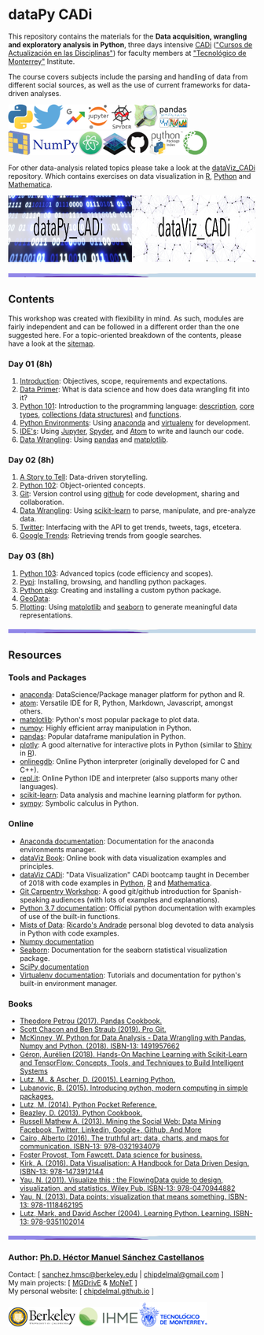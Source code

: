 # dataPy CADi

This repository contains the materials for the **Data acquisition, wrangling and exploratory analysis in Python**, three days intensive [CADi](http://sitios.itesm.mx/va/capacitacion/1_2.html) (["Cursos de Actualización en las Disciplinas"](http://sitios.itesm.mx/va/capacitacion/1_2.html)) for faculty members at ["Tecnológico de Monterrey"](https://tec.mx/es) Institute.

The course covers subjects include the parsing and handling of data from different social sources, as well as the use of current frameworks for data-driven analyses.<br>



[<img src="./md/media/pythonLogo.png" height="50px">](https://developer.twitter.com/en/docs.html)[<img src="./md/media/logoTwitter.png" height="50px">](https://developer.twitter.com/en/docs.html)[<img src="./md/media/logoTrends.jpg" height="50px">](https://trends.google.com/trends/?geo=US)[<img src="./md/media/logoJupyter.png" height="50px">](https://jupyter.org/)[<img src="./md/media/logoSpyder.png" height="50px">](https://www.spyder-ide.org/)[<img src="./md/media/logoOSM.png" height="50px">](https://www.openstreetmap.org/)[<img src="./md/media/logoPandas.png" height="50px">](hhttps://pandas.pydata.org/)[<img src="./md/media/logoNumpy.jpeg" height="50px">](https://www.numpy.org/)[<img src="./md/media/logoAtom.png" height="50px">](https://ide.atom.io/)[<img src="./md/media/logoGIS.png" height="50px">](https://www.esri.com/en-us/what-is-gis/overview)[<img src="./md/media/logoGithub.png" height="50px">](https://www.github.com)[<img src="./md/media/logoPypi.png" height="50px">](https://pypi.org/)[<img src="./md/media/anaconda.png" height="50px">](https://www.anaconda.com/)



For other data-analysis related topics please take a look at the [dataViz_CADi](https://github.com/Chipdelmal/dataViz_CADi) repository. Which contains exercises on data visualization in [R](https://www.r-project.org/), [Python](https://www.python.org/) and [Mathematica](https://www.wolfram.com/mathematica/).

[<img src="./md/media/dataPy.jpg" width="50%" height="135px">](https://github.com/Chipdelmal/dataPy_CADi)[<img src="./md/media/dataViz.jpg" width="50%" height="135px">](https://github.com/Chipdelmal/dataViz_CADi)<br>

<img src="./md/media/flow.jpg" width="100%" height=7.5px>

## Contents

This workshop was created with flexibility in mind. As such, modules are fairly independent and can be followed in a different order than the one suggested here. For a topic-oriented breakdown of the contents, please have a look at the [sitemap](./md/sitemap.md).



### Day 01 (8h)

1. [Introduction](./md/introduction.md): Objectives, scope, requirements and expectations.
1. [Data Primer](./md/dataPrimer.md): What is data science and how does data wrangling fit into it?
1. [Python 101](./md/python.md): Introduction to the programming language: [description](./md/python.md), [core types](./md/python101.md), [collections (data structures)](./md/python101b.md) and [functions](./md/python101c.md).
1. [Python Environments](./md/environments.md): Using [anaconda](./md/anaconda.md) and [virtualenv](./md/virtualenv.md) for development.
1. [IDE's](./md/ides.md): Using [Jupyter](https://jupyter.org/), [Spyder](https://www.spyder-ide.org/), and [Atom](https://ide.atom.io/) to write and launch our code.
1. [Data Wrangling](./md/dataWrangling.md): Using [pandas](./pandas.md) and [matplotlib](./matplotlib.md).

### Day 02 (8h)

1. [A Story to Tell](./md/aStoryToTell.md): Data-driven storytelling.
1. [Python 102](./md/python102.md): Object-oriented concepts.
1. [Git](./md/github.md): Version control using [github](https://github.com/) for code development, sharing and collaboration.
1. [Data Wrangling](./md/dataWrangling.md): Using [scikit-learn](./scikitLearn.md) to parse, manipulate, and pre-analyze data.
1. [Twitter](./md/twitter.md): Interfacing with the API to get trends, tweets, tags, etcetera.
1. [Google Trends](./md/googleTrends.md): Retrieving trends from google searches.

### Day 03 (8h)

1. [Python 103](./md/python103.md): Advanced topics (code efficiency and scopes).
1. [Pypi](./md/pypi.md): Installing, browsing, and handling python packages.
1. [Python pkg](./md/pypi.md): Creating and installing a custom python package.
1. [GeoData](./md/geoData.md):
1. [Plotting](./md/plots.md): Using [matplotlib](https://matplotlib.org/) and [seaborn](https://seaborn.pydata.org/) to generate meaningful data representations.

<img src="./md/media/flow.jpg" width="100%" height=7.5px>

## Resources


### Tools and Packages

* [anaconda](https://www.anaconda.com/): DataScience/Package manager platform for python and R.
* [atom](https://atom.io/): Versatile IDE for R, Python, Markdown, Javascript, amongst others.
* [matplotlib](https://matplotlib.org/): Python's most popular package to plot data.
* [numpy](https://www.numpy.org/): Highly efficient array manipulation in Python.
* [pandas](https://pandas.pydata.org/): Popular dataframe manipulation in Python.
* [plotly](https://plot.ly/): A good alternative for interactive plots in Python (similar to [Shiny](https://shiny.rstudio.com/) in [R](https://www.r-project.org/)).
* [onlinegdb](https://www.onlinegdb.com/online_python_interpreter): Online Python interpreter (originally developed for C and C++).
* [repl.it](https://repl.it/languages/python3): Online Python IDE and interpreter (also supports many other languages).
* [scikit-learn](https://scikit-learn.org/stable/): Data analysis and machine learning platform for python.
* [sympy](https://www.sympy.org/en/index.html): Symbolic calculus in Python.

### Online

* [Anaconda documentation](https://docs.anaconda.com/): Documentation for the anaconda environments manager.
* [dataViz Book](https://serialmentor.com/dataviz/): Online book with data visualization examples and principles.
* [dataViz CADi](https://github.com/Chipdelmal/dataViz_CADi): "Data Visualization" CADi bootcamp taught in December of 2018 with code examples in [Python](https://www.python.org/), [R](https://www.r-project.org/) and [Mathematica](https://www.wolfram.com/mathematica/).
* [Git Carpentry Workshop](https://swcarpentry.github.io/git-novice-es/): A good git/github introduction for Spanish-speaking audiences (with lots of examples and explanations).
* [Python 3.7 documentation](https://docs.python.org/3.7/): Official python documentation with examples of use of the built-in functions.
* [Mists of Data](http://ric70x7.github.io/blog_archive.html): [Ricardo's Andrade](http://ric70x7.github.io/) personal blog devoted to data analysis in Python with code examples.
* [Numpy documentation](https://www.numpy.org/devdocs/)
* [Seaborn](https://seaborn.pydata.org/): Documentation for the seaborn statistical visualization package.
* [SciPy documentation](https://docs.scipy.org/doc/)
* [Virtualenv documentation](https://virtualenv.pypa.io/en/latest/): Tutorials and documentation for python's built-in environment manager.



### Books

* [Theodore Petrou (2017). Pandas Cookbook.](https://www.packtpub.com/big-data-and-business-intelligence/pandas-cookbook?utm_source=github&utm_medium=repository&utm_campaign=9781784393878)
* [Scott Chacon and Ben Straub (2019). Pro Git.](https://git-scm.com/book/en/v2)
* [McKinney, W. Python for Data Analysis - Data Wrangling with Pandas, Numpy and Python. (2018). ISBN-13: 1491957662](https://www.amazon.com/Python-Data-Analysis-Wrangling-IPython/dp/1491957662/ref=asc_df_1491957662/?tag=hyprod-20&linkCode=df0&hvadid=312140868236&hvpos=1o1&hvnetw=g&hvrand=6431209822672155744&hvpone=&hvptwo=&hvqmt=&hvdev=c&hvdvcmdl=&hvlocint=&hvlocphy=9032076&hvtargid=pla-396828636441&psc=1)
* [Géron, Aurélien (2018). Hands-On Machine Learning with Scikit-Learn and TensorFlow: Concepts, Tools, and Techniques to Build Intelligent Systems](http://shop.oreilly.com/product/0636920052289.do)
* [Lutz, M., & Ascher, D. (20015). Learning Python.](https://www.amazon.com/Learning-Python-5th-Mark-Lutz/dp/1449355730)
* [Lubanovic, B. (2015). Introducing python, modern computing in simple packages.](https://www.amazon.com/Introducing-Python-Modern-Computing-Packages-ebook/dp/B00PHTRLO2)
* [Lutz, M. (2014). Python Pocket Reference.](https://www.amazon.com/Python-Pocket-Reference-Your-OReilly/dp/1449357016)
* [Beazley, D. (2013). Python Cookbook.](https://www.amazon.com/Python-Cookbook-Third-David-Beazley/dp/1449340377)
* [Russell Mathew A. (2013). Mining the Social Web: Data Mining Facebook, Twitter, Linkedin, Google+, Github, And More ](https://www.amazon.com/Mining-Social-Web-Facebook-LinkedIn/dp/1449367615)
* [Cairo, Alberto (2016). The truthful art: data, charts, and maps for communication.  ISBN-13: 978-0321934079 ](http://www.thefunctionalart.com/p/the-truthful-art-book.html)
* [Foster Provost, Tom Fawcett. Data science for business.](http://shop.oreilly.com/product/0636920028918.do)
* [Kirk, A. (2016). Data Visualisation: A Handbook for Data Driven Design. ISBN-13: 978-1473912144](http://www.visualisingdata.com/book/)
* [Yau, N. (2011). Visualize this : the FlowingData guide to design, visualization, and statistics. Wiley Pub. ISBN-13: 978-0470944882](https://flowingdata.com/books/)
* [Yau, N. (2013). Data points: visualization that means something. ISBN-13: 978-1118462195](https://flowingdata.com/books/)
* [Lutz, Mark, and David Ascher (2004). Learning Python. Learning. ISBN-13: 978-9351102014](http://books.google.com/books?hl=en&amp;lr=&amp;id=ftA0yk1Z92wC&amp;oi=fnd&amp;pg=PT16&amp;dq=Learning+Python&amp;ots=FzKMS8tOZC&amp;sig=2ZEqAODN6tUtsrczbwbqKeTSp60)

<img src="./md/media/flow.jpg" width="100%" height=7.5px>

### Author: [Ph.D. Héctor Manuel Sánchez Castellanos](https://chipdelmal.github.io/)

Contact: [ sanchez.hmsc@berkeley.edu | chipdelmal@gmail.com ]<br>
My main projects: [ [MGDrivE](https://marshalllab.github.io/MGDrivE/) & [MoNeT](https://chipdelmal.github.io/MoNeT/) ]<br>
My personal website: [ [chipdelmal.github.io](https://chipdelmal.github.io/) ]

<img src="./md/media/berkeley.jpg" height="40"><img src="./md/media/ihme.png" height="40"><img src="./md/media/itesm.png" height="50"><br>
